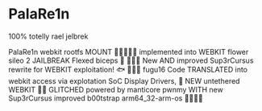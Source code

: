 # PalaRe1n
100% totelly rael jelbrek 

PalaRe1n webkit rootfs MOUNT 🍺🍺🍻🍻🍻 implemented into WEBKIT flower sileo 2 JAILBREAK Flexed biceps 🦾 💪💪💪 New AND improved Sup3rCursus rewrite for WEBKIT exploitation! 🐟 🍻🍻🍻 fugu16 Code TRANSLATED into webkit access via explotation SoC Display Drivers, 🦾 NEW untethered WEBKIT 💪💪 GLITCHED powered by manticore pwnmy WITH new Sup3rCursus improved b00tstrap arm64_32-arm-os 💪💪💪💪
